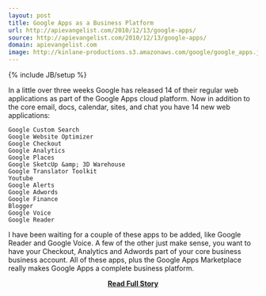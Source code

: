 ```yaml
---
layout: post
title: Google Apps as a Business Platform
url: http://apievangelist.com/2010/12/13/google-apps/
source: http://apievangelist.com/2010/12/13/google-apps/
domain: apievangelist.com
image: http://kinlane-productions.s3.amazonaws.com/google/google_apps.jpg
---
```

{% include JB/setup %}<p>In a little over three weeks Google has released 14 of their regular web applications as part of the Google Apps cloud platform.
Now in addition to the core email, docs, calendar, sites, and chat you have 14 new web applications:

	Google Custom Search
	Google Website Optimizer
	Google Checkout
	Google Analytics
	Google Places
	Google SketcUp &amp; 3D Warehouse
	Google Translator Toolkit
	Youtube
	Google Alerts
	Google Adwords
	Google Finance
	Blogger
	Google Voice
	Google Reader

I have been waiting for a couple of these apps to be added, like Google Reader and Google Voice. A few of the other just make sense, you want to have your Checkout, Analytics and Adwords part of your core business business account.
All of these apps, plus the Google Apps Marketplace really makes Google Apps a complete business platform.</p>
<center><p><a href="http://apievangelist.com/2010/12/13/google-apps/" style='padding:25px; font-sze:18px; font-weight: bold;'>Read Full Story</a></p></center>
